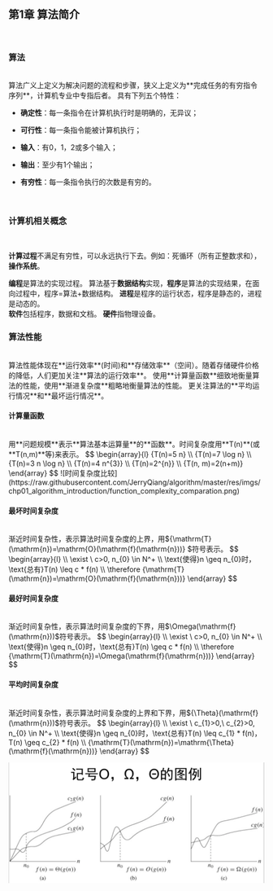 ## 第1章 算法简介
<br/>


### 算法
<br/>
算法广义上定义为解决问题的流程和步骤，狭义上定义为**完成任务的有穷指令序列**，计算机专业中专指后者。
具有下列五个特性：

- **确定性**：每一条指令在计算机执行时是明确的，无异议；

- **可行性**：每一条指令能被计算机执行；

- **输入**：有0，1，2或多个输入；

- **输出**：至少有1个输出；

- **有穷性**：每一条指令执行的次数是有穷的。
<br/>


### 计算机相关概念
<br/>

**计算过程**不满足有穷性，可以永远执行下去。例如：死循环（所有正整数求和），**操作系统**。
<br/>

**编程**是算法的实现过程。
算法基于**数据结构**实现，**程序**是算法的实现结果，在面向过程中，程序=算法+数据结构。
**进程**是程序的运行状态，程序是静态的，进程是动态的。
<br/>
**软件**包括程序，数据和文档。
**硬件**指物理设备。
<br/>


### 算法性能
<br/>
算法性能体现在**运行效率**(时间)和**存储效率**（空间）。随着存储硬件价格的降低，人们更加关注**算法的运行效率**。
使用**计算量函数**细致地衡量算法的性能，使用**渐进复杂度**粗略地衡量算法的性能。
更关注算法的**平均运行情况**和**最坏运行情况**。
<br/>

#### 计算量函数
<br/>
用**问题规模**表示**算法基本运算量**的**函数**。时间复杂度用**T(n)**(或**T(n,m)**等)来表示。
$$
\begin{array}{l}
{T(n)=5 n} 
\\ {T(n)=7 \log n} 
\\ {T(n)=3 n \log n} 
\\ {T(n)=4 n^{3}}
\\ {T(n)=2^{n}} 
\\ {T(n, m)=2(n+m)}
\end{array}
$$
![时间复杂度比较](https://raw.githubusercontent.com/JerryQiang/algorithm/master/res/imgs/chp01_algorithm_introduction/function_complexity_comparation.png)
<br/>




#### 最坏时间复杂度
<br/>
渐近时间复杂性，表示算法时间复杂度的上界，用${\mathrm{T}(\mathrm{n})=\mathrm{O}(\mathrm{f}(\mathrm{n}))} $符号表示。
$$
\begin{array}{l}
\\ \exist \ c>0, n_{0} \in N^+
\\ \text{使得}n \geq n_{0}时，\text{总有}T(n) \leq c * f(n)
\\ \therefore {\mathrm{T}(\mathrm{n})=\mathrm{O}(\mathrm{f}(\mathrm{n}))} 
\end{array}
$$
<br/>


#### 最好时间复杂度
<br/>
渐近时间复杂性，表示算法时间复杂度的下界，用$\Omega(\mathrm{f}(\mathrm{n}))$符号表示。
$$
\begin{array}{l}
\\ \exist \ c>0, n_{0} \in N^+
\\ \text{使得}n \geq n_{0}时，\text{总有}T(n) \geq c * f(n)
\\ \therefore {\mathrm{T}(\mathrm{n})=\Omega(\mathrm{f}(\mathrm{n}))} 
\end{array}
$$
<br/>




#### 平均时间复杂度
<br/>
渐近时间复杂性，表示算法时间复杂度的上界和下界，用${\Theta}(\mathrm{f}(\mathrm{n}))$符号表示。
$$
\begin{array}{l}
\\ \exist \ c_{1}>0,\ c_{2}>0, n_{0} \in N^+
\\ \text{使得}n \geq n_{0}时，\text{总有}T(n) \leq c_{1} * f(n)，T(n) \geq c_{2} * f(n)
\\ {\mathrm{T}(\mathrm{n})=\mathrm{\Theta}(\mathrm{f}(\mathrm{n}))}
\end{array}
$$
<br/>

![时间复杂度记号图例](https://raw.githubusercontent.com/JerryQiang/algorithm/master/res/imgs/chp01_algorithm_introduction/function_complexity_mark.png)